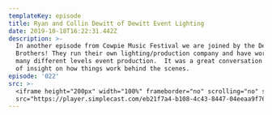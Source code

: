 ```yaml
---
templateKey: episode
title: Ryan and Collin Dewitt of Dewitt Event Lighting
date: 2019-10-18T16:22:31.442Z
description: >-
  In another episode from Cowpie Music Festival we are joined by the Dewitt
  Brothers! They run their own lighting/production company and have worked in
  many different levels event production.  It was a great conversation with lots
  of insight on how things work behind the scenes.
episode: '022'
src: >-
  <iframe height="200px" width="100%" frameborder="no" scrolling="no" seamless
  src="https://player.simplecast.com/eb21f7a4-b108-4c43-8447-04eeaa9f76ca?dark=false"></iframe>
---
```


